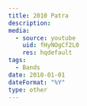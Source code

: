 ```yaml
---
title: 2010 Patra
description:
media:
  - source: youtube
    uid: fHyNOgCf2L0
    res: hqdefault
tags: 
  - Bands 
date: 2010-01-01
dateFormat: "%Y"
type: other
---
```

